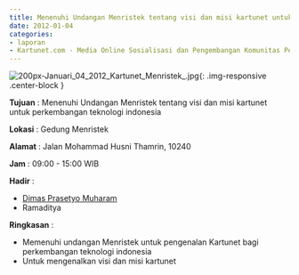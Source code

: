 ```yaml
---
title: Menenuhi Undangan Menristek tentang visi dan misi kartunet untuk perkembangan teknologi indonesia
date: 2012-01-04 
categories:
- laporan
- Kartunet.com - Media Online Sosialisasi dan Pengembangan Komunitas Pemuda dengan Disabilitas
---
```

![200px-Januari_04_2012_Kartunet_Menristek_.jpg](/uploads/200px-Januari_04_2012_Kartunet_Menristek_.jpg){: .img-responsive .center-block }

**Tujuan** : Menenuhi Undangan Menristek tentang visi dan misi kartunet untuk perkembangan teknologi indonesia

**Lokasi** : 	Gedung Menristek

**Alamat** : Jalan Mohammad Husni Thamrin, 10240

**Jam** : 09:00 - 15:00 WIB

**Hadir** : 
* [Dimas Prasetyo Muharam](http://wiki.ciptamedia.org/wiki/Dimas_Prasetyo_Muharam)
* Ramaditya

**Ringkasan** : 
* Memenuhi undangan Menristek untuk pengenalan Kartunet bagi perkembangan teknologi indonesia
* Untuk mengenalkan visi dan misi kartunet
